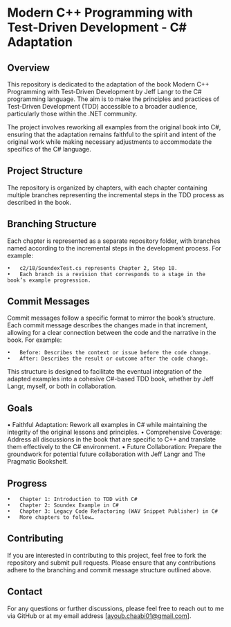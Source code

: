 # Modern C++ Programming with Test-Driven Development - C# Adaptation
## Overview

This repository is dedicated to the adaptation of the book Modern C++ Programming with Test-Driven Development by Jeff Langr to the C# programming language. The aim is to make the principles and practices of Test-Driven Development (TDD) accessible to a broader audience, particularly those within the .NET community.

The project involves reworking all examples from the original book into C#, ensuring that the adaptation remains faithful to the spirit and intent of the original work while making necessary adjustments to accommodate the specifics of the C# language.

## Project Structure

The repository is organized by chapters, with each chapter containing multiple branches representing the incremental steps in the TDD process as described in the book.

## Branching Structure

Each chapter is represented as a separate repository folder, with branches named according to the incremental steps in the development process. For example:

	•	c2/18/SoundexTest.cs represents Chapter 2, Step 18.
	•	Each branch is a revision that corresponds to a stage in the book’s example progression.

## Commit Messages

Commit messages follow a specific format to mirror the book’s structure. Each commit message describes the changes made in that increment, allowing for a clear connection between the code and the narrative in the book. For example:

	•	Before: Describes the context or issue before the code change.
	•	After: Describes the result or outcome after the code change.

This structure is designed to facilitate the eventual integration of the adapted examples into a cohesive C#-based TDD book, whether by Jeff Langr, myself, or both in collaboration.

## Goals

  • Faithful Adaptation: Rework all examples in C# while maintaining the integrity of the original lessons and principles.
	•	Comprehensive Coverage: Address all discussions in the book that are specific to C++ and translate them effectively to the C# environment.
	•	Future Collaboration: Prepare the groundwork for potential future collaboration with Jeff Langr and The Pragmatic Bookshelf.
 
## Progress
	•	Chapter 1: Introduction to TDD with C#
	•	Chapter 2: Soundex Example in C#
	•	Chapter 3: Legacy Code Refactoring (WAV Snippet Publisher) in C#
	•	More chapters to follow…
 
## Contributing

If you are interested in contributing to this project, feel free to fork the repository and submit pull requests. Please ensure that any contributions adhere to the branching and commit message structure outlined above.

## Contact

For any questions or further discussions, please feel free to reach out to me via GitHub or at my email address [ayoub.chaabi01@gmail.com].


